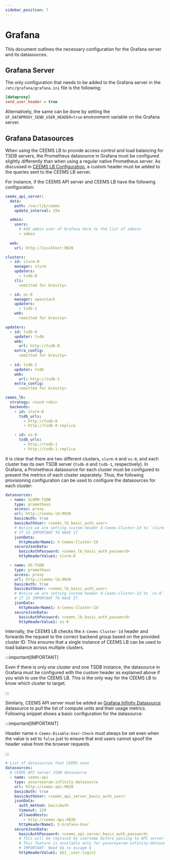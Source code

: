 ```yaml
---
sidebar_position: 7
---
```


# Grafana

This document outlines the necessary configuration for the Grafana server
and its datasources.

## Grafana Server

The only configuration that needs to be added to the Grafana server in the
`/etc/grafana/grafana.ini` file is the following:

```ini
[dataproxy]
send_user_header = true
```

Alternatively, the same can be done by setting the `GF_DATAPROXY_SEND_USER_HEADER=true`
environment variable on the Grafana server.

## Grafana Datasources

When using the CEEMS LB to provide access control and load balancing for
TSDB servers, the Prometheus datasource in Grafana must be configured slightly
differently than when using a regular native Prometheus server. As discussed in
[CEEMS LB Configuration](./ceems-lb.md#matching-backendsid-with-clustersid), a
custom header must be added to the queries sent to the CEEMS LB server.

For instance, if the CEEMS API server and CEEMS LB have the following configuration:

```yaml
ceems_api_server:
  data:
    path: /var/lib/ceems
    update_interval: 15m

  admin:
    users:
      # Add admin user of Grafana here to the list of admins
      - admin
  
  web:
    url: http://localhost:9020

clusters:
  - id: slurm-0
    manager: slurm
    updaters:
      - tsdb-0
    cli: 
      <omitted for brevity>

  - id: os-0
    manager: openstack
    updaters:
      - tsdb-1
    web: 
      <omitted for brevity>

updaters:
  - id: tsdb-0
    updater: tsdb
    web:
      url: http://tsdb-0
    extra_config:
      <omitted for brevity>
  
  - id: tsdb-1
    updater: tsdb
    web:
      url: http://tsdb-1
    extra_config:
      <omitted for brevity>

ceems_lb:
  strategy: round-robin
  backends:
    - id: slurm-0
      tsdb_urls: 
        - http://tsdb-0
        - http://tsdb-0-replica

    - id: os-0
      tsdb_urls: 
        - http://tsdb-1
        - http://tsdb-1-replica
```

It is clear that there are two different clusters, `slurm-0` and `os-0`, and each
cluster has its own TSDB server (`tsdb-0` and `tsdb-1`, respectively). In Grafana,
a Prometheus datasource for each cluster must be configured to present the metrics
of each cluster separately. Thus, the following provisioning configuration can be
used to configure the datasources for each cluster:

```yaml
datasources:
  - name: SLURM-TSDB
    type: prometheus
    access: proxy
    url: http://ceems-lb:9030
    basicAuth: true
    basicAuthUser: <ceems_lb_basic_auth_user>
    # Notice we are setting custom header X-Ceems-Cluster-Id to `slurm-0`.
    # IT IS IMPORTANT TO HAVE IT
    jsonData:
      httpHeaderName1: X-Ceems-Cluster-Id
    secureJsonData:
      basicAuthPassword: <ceems_lb_basic_auth_password>
      httpHeaderValue1: slurm-0

  - name: OS-TSDB
    type: prometheus
    access: proxy
    url: http://ceems-lb:9030
    basicAuth: true
    basicAuthUser: <ceems_lb_basic_auth_user>
    # Notice we are setting custom header X-Ceems-Cluster-Id to `os-0`.
    # IT IS IMPORTANT TO HAVE IT
    jsonData:
      httpHeaderName1: X-Ceems-Cluster-Id
    secureJsonData:
      basicAuthPassword: <ceems_lb_basic_auth_password>
      httpHeaderValue1: os-0
```

Internally, the CEEMS LB checks the `X-Ceems-Cluster-Id` header and forwards the
request to the correct backend group based on the provided cluster ID. This ensures
that a single instance of CEEMS LB can be used to load balance across multiple clusters.

:::important[IMPORTANT]

Even if there is only one cluster and one TSDB instance, the datasource in Grafana must
be configured with the custom header as explained above if you wish to use the CEEMS LB.
This is the only way for the CEEMS LB to know which cluster to target.

:::

Similarly, CEEMS API server must be added as
[Grafana Infinity Datasource](https://grafana.com/docs/plugins/yesoreyeram-infinity-datasource/latest/)
datasource to pull the list of compute units and their usage metrics. Following snippet shows
a basic configuration for the datasource:

:::important[IMPORTANT]

Header name `X-Ceems-Disable-User-Check` must always be set even when the value is set to `false`
just to ensure that end users cannot spoof the header value from the browser requests.

:::

```yaml
# List of datasources that CEEMS uses
datasources:
  # CEEMS API server JSON datasource
  - name: ceems-api
    type: yesoreyeram-infinity-datasource
    url: http://ceems-api:9020
    basicAuth: true
    basicAuthUser: <ceems_api_server_basic_auth_user>
    jsonData:
      auth_method: basicAuth
      timeout: 120
      allowedHosts:
        - http://ceems-api:9020
      httpHeaderName1: X-Grafana-User
    secureJsonData:
      basicAuthPassword: <ceems_api_server_basic_auth_password>
      # This will be replaced by username before passing to API server
      # This feature is available only for yesoreyeram-infinity-datasource >= 3.x
      # IMPORTANT: Need $$ to escape $
      httpHeaderValue1: $${__user.login}
```
